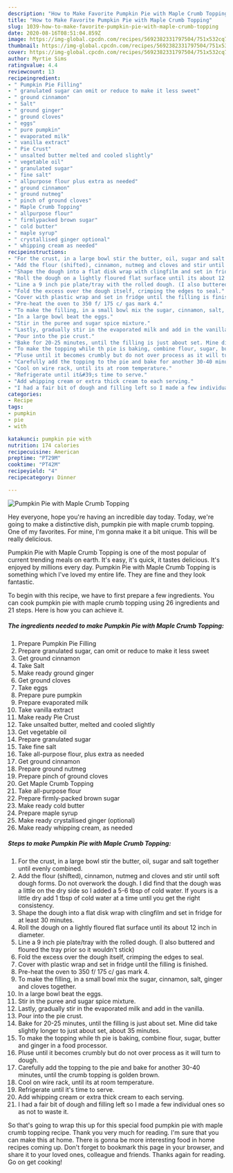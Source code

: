 ```yaml
---
description: "How to Make Favorite Pumpkin Pie with Maple Crumb Topping"
title: "How to Make Favorite Pumpkin Pie with Maple Crumb Topping"
slug: 1039-how-to-make-favorite-pumpkin-pie-with-maple-crumb-topping
date: 2020-08-16T08:51:04.859Z
image: https://img-global.cpcdn.com/recipes/5692382331797504/751x532cq70/pumpkin-pie-with-maple-crumb-topping-recipe-main-photo.jpg
thumbnail: https://img-global.cpcdn.com/recipes/5692382331797504/751x532cq70/pumpkin-pie-with-maple-crumb-topping-recipe-main-photo.jpg
cover: https://img-global.cpcdn.com/recipes/5692382331797504/751x532cq70/pumpkin-pie-with-maple-crumb-topping-recipe-main-photo.jpg
author: Myrtie Sims
ratingvalue: 4.4
reviewcount: 13
recipeingredient:
- " Pumpkin Pie Filling"
- " granulated sugar can omit or reduce to make it less sweet"
- " ground cinnamon"
- " Salt"
- " ground ginger"
- " ground cloves"
- " eggs"
- " pure pumpkin"
- " evaporated milk"
- " vanilla extract"
- " Pie Crust"
- " unsalted butter melted and cooled slightly"
- " vegetable oil"
- " granulated sugar"
- " fine salt"
- " allpurpose flour plus extra as needed"
- " ground cinnamon"
- " ground nutmeg"
- " pinch of ground cloves"
- " Maple Crumb Topping"
- " allpurpose flour"
- " firmlypacked brown sugar"
- " cold butter"
- " maple syrup"
- " crystallised ginger optional"
- " whipping cream as needed"
recipeinstructions:
- "For the crust, in a large bowl stir the butter, oil, sugar and salt together until evenly combined."
- "Add the flour (shifted), cinnamon, nutmeg and cloves and stir until soft dough forms. Do not overwork the dough. I did find that the dough was a little on the dry side so I added a 5-6 tbsp of cold water. If yours is a little dry add 1 tbsp of cold water at a time until you get the right consistency."
- "Shape the dough into a flat disk wrap with clingfilm and set in fridge for at least 30 minutes."
- "Roll the dough on a lightly floured flat surface until its about 12 inch in diameter."
- "Line a 9 inch pie plate/tray with the rolled dough. (I also buttered and floured the tray prior so it wouldn&#39;t stick)"
- "Fold the excess over the dough itself, crimping the edges to seal."
- "Cover with plastic wrap and set in fridge until the filling is finished."
- "Pre-heat the oven to 350 f/ 175 c/ gas mark 4."
- "To make the filling, in a small bowl mix the sugar, cinnamon, salt, ginger and cloves together."
- "In a large bowl beat the eggs."
- "Stir in the puree and sugar spice mixture."
- "Lastly, gradually stir in the evaporated milk and add in the vanilla."
- "Pour into the pie crust."
- "Bake for 20-25 minutes, until the filling is just about set. Mine did take slightly longer to just about set, about 35 minutes."
- "To make the topping while th pie is baking, combine flour, sugar, butter and ginger in a food processor."
- "Pluse until it becomes crumbly but do not over process as it will turn to dough."
- "Carefully add the topping to the pie and bake for another 30-40 minutes, until the crumb topping is golden brown."
- "Cool on wire rack, until its at room temperature."
- "Refrigerate until it&#39;s time to serve."
- "Add whipping cream or extra thick cream to each serving."
- "I had a fair bit of dough and filling left so I made a few individual ones so as not to waste it."
categories:
- Recipe
tags:
- pumpkin
- pie
- with

katakunci: pumpkin pie with 
nutrition: 174 calories
recipecuisine: American
preptime: "PT29M"
cooktime: "PT42M"
recipeyield: "4"
recipecategory: Dinner

---
```



![Pumpkin Pie with Maple Crumb Topping](https://img-global.cpcdn.com/recipes/5692382331797504/751x532cq70/pumpkin-pie-with-maple-crumb-topping-recipe-main-photo.jpg)

Hey everyone, hope you're having an incredible day today. Today, we're going to make a distinctive dish, pumpkin pie with maple crumb topping. One of my favorites. For mine, I'm gonna make it a bit unique. This will be really delicious.

Pumpkin Pie with Maple Crumb Topping is one of the most popular of current trending meals on earth. It's easy, it's quick, it tastes delicious. It's enjoyed by millions every day. Pumpkin Pie with Maple Crumb Topping is something which I've loved my entire life. They are fine and they look fantastic.




To begin with this recipe, we have to first prepare a few ingredients. You can cook pumpkin pie with maple crumb topping using 26 ingredients and 21 steps. Here is how you can achieve it.

<!--inarticleads1-->

##### The ingredients needed to make Pumpkin Pie with Maple Crumb Topping:

1. Prepare  Pumpkin Pie Filling
1. Prepare  granulated sugar, can omit or reduce to make it less sweet
1. Get  ground cinnamon
1. Take  Salt
1. Make ready  ground ginger
1. Get  ground cloves
1. Take  eggs
1. Prepare  pure pumpkin
1. Prepare  evaporated milk
1. Take  vanilla extract
1. Make ready  Pie Crust
1. Take  unsalted butter, melted and cooled slightly
1. Get  vegetable oil
1. Prepare  granulated sugar
1. Take  fine salt
1. Take  all-purpose flour, plus extra as needed
1. Get  ground cinnamon
1. Prepare  ground nutmeg
1. Prepare  pinch of ground cloves
1. Get  Maple Crumb Topping
1. Take  all-purpose flour
1. Prepare  firmly-packed brown sugar
1. Make ready  cold butter
1. Prepare  maple syrup
1. Make ready  crystallised ginger (optional)
1. Make ready  whipping cream, as needed




<!--inarticleads2-->

##### Steps to make Pumpkin Pie with Maple Crumb Topping:

1. For the crust, in a large bowl stir the butter, oil, sugar and salt together until evenly combined.
1. Add the flour (shifted), cinnamon, nutmeg and cloves and stir until soft dough forms. Do not overwork the dough. I did find that the dough was a little on the dry side so I added a 5-6 tbsp of cold water. If yours is a little dry add 1 tbsp of cold water at a time until you get the right consistency.
1. Shape the dough into a flat disk wrap with clingfilm and set in fridge for at least 30 minutes.
1. Roll the dough on a lightly floured flat surface until its about 12 inch in diameter.
1. Line a 9 inch pie plate/tray with the rolled dough. (I also buttered and floured the tray prior so it wouldn&#39;t stick)
1. Fold the excess over the dough itself, crimping the edges to seal.
1. Cover with plastic wrap and set in fridge until the filling is finished.
1. Pre-heat the oven to 350 f/ 175 c/ gas mark 4.
1. To make the filling, in a small bowl mix the sugar, cinnamon, salt, ginger and cloves together.
1. In a large bowl beat the eggs.
1. Stir in the puree and sugar spice mixture.
1. Lastly, gradually stir in the evaporated milk and add in the vanilla.
1. Pour into the pie crust.
1. Bake for 20-25 minutes, until the filling is just about set. Mine did take slightly longer to just about set, about 35 minutes.
1. To make the topping while th pie is baking, combine flour, sugar, butter and ginger in a food processor.
1. Pluse until it becomes crumbly but do not over process as it will turn to dough.
1. Carefully add the topping to the pie and bake for another 30-40 minutes, until the crumb topping is golden brown.
1. Cool on wire rack, until its at room temperature.
1. Refrigerate until it&#39;s time to serve.
1. Add whipping cream or extra thick cream to each serving.
1. I had a fair bit of dough and filling left so I made a few individual ones so as not to waste it.




So that's going to wrap this up for this special food pumpkin pie with maple crumb topping recipe. Thank you very much for reading. I'm sure that you can make this at home. There is gonna be more interesting food in home recipes coming up. Don't forget to bookmark this page in your browser, and share it to your loved ones, colleague and friends. Thanks again for reading. Go on get cooking!
